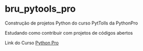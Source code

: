 # bru_pytools_pro
Construção de projetos Python do curso PytTolls da PythonPro

Estudando como contribuir com projetos  de códigos abertos

Link do Curso [Python Pro](https://www.python.pro.br/)